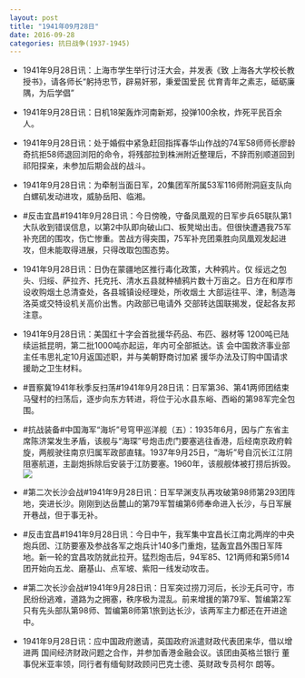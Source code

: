 ```yaml
---
layout: post
title: "1941年09月28日"
date: 2016-09-28
categories: 抗日战争(1937-1945)
---
```


<meta name="referrer" content="no-referrer" />

- 1941年9月28日讯：上海市学生举行讨汪大会，并发表《致 上海各大学校长教授书》，请各师长“躬持忠节，辟易奸邪，秉爱国爱民 优育青年之素志，砥砺廉隅，为后学倡” 

- 1941年9月28日讯：日机18架轰炸河南新郑，投弹100余枚，炸死平民百余人。 

- 1941年9月28日讯：处于婚假中紧急赶回指挥春华山作战的74军58师师长廖龄奇抗拒58师退回浏阳的命令，将残部拉到株洲附近整理后，不辞而别顺道回到祁阳探亲，未参加后期会战的战斗。 

- 1941年9月28日讯：为牵制当面日军，20集团军所属53军116师附洞庭支队向白螺矶发动进攻，威胁岳阳、临湘。 

- #反击宜昌#1941年9月28日讯：今日傍晚，守备凤凰观的日军步兵65联队第1大队收到错误信息，以第2中队即向破山口、板凳坳出击。但很快遭遇我75军补充团的围攻，伤亡惨重。苦战方得突围，75军补充团乘胜向凤凰观发起进攻，但未能取得进展，只得改取包围态势。 

- 1941年9月28日讯：日伪在蒙疆地区推行毒化政策，大种鸦片。仅 绥远之包头、归绥、萨拉齐、托克托、清水五县就种植鸦片数十万亩之。日方在和厚市设收购烟土总清查处，各县城镇设经理处，所收烟土 大部运往平、津，制造海洛英或交特设机关高价出售。内政部已电请外 交部转达国联揭发，促起各友邦注意。 

- 1941年9月28日讯：美国红十字会首批援华药品、布匹、器材等 1200吨已陆续运抵昆明，第二批1000吨亦起运，年内可全部抵达。该 会中国救济事业部主任韦思礼定10月返国述职，并与美朝野商讨加紧 援华办法及订购中国请求援助之卫生材料。 

- #晋察冀1941年秋季反扫荡#1941年9月28日讯：日军第36、第41两师团结束马璧村的扫荡后，逐步向东方转进，将位于沁水县东峪、西峪的第98军完全包围。 

- #抗战装备#中国海军“海圻”号穹甲巡洋舰（五）：1935年6月，因与广东省主席陈济棠发生矛盾，该舰与“海琛”号炮击虎门要塞逃往香港，后经南京政府斡旋，两舰驶往南京归属军政部直辖。1937年9月25日，“海圻”号自沉长江江阴阻塞航道，主副炮拆除后安装于江防要塞。1960年，该舰舰体被打捞后拆毁。 <br/><img src="https://ww2.sinaimg.cn/large/aca367d8jw1f892j5ur13j20j60qegr6.jpg" />

- #第二次长沙会战#1941年9月28日讯：日军早渊支队再攻破第98师第293团阵地，突进长沙。刚刚到达岳麓山的第79军暂编第6师奉命进入长沙，与日军展开巷战，但于事无补。 

- #反击宜昌#1941年9月28日讯：今日中午，我军集中宜昌长江南北两岸的中央炮兵团、江防要塞及参战各军之炮兵计140多门重炮，猛轰宜昌外围日军阵地。新一轮的宜昌攻防就此拉开。猛烈炮击后，94军85、121两师和第5师14团开始向五龙、磨基山、点军坡、紫阳一线发动攻击。 

- #第二次长沙会战#1941年9月28日讯：日军突过捞刀河后，长沙无兵可守，市民纷纷逃难，道路为之拥塞，秩序极为混乱。前来增援的第79军、暂编第2军只有先头部队第98师、暂编第8师第1旅到达长沙，该两军主力都还在开进途中。 

- 1941年9月28日讯：应中国政府邀请，英国政府派遣财政代表团来华，借以增进两 国间经济财政问题之合作，并参加香港金融会议。该团由英格兰银行 董事倪米亚率领，同行者有缅甸财政顾问巴克士德、英财政专员柯尔 朗等。 

